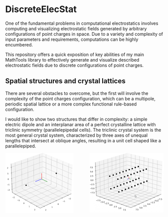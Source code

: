 # DiscreteElecStat

One of the fundamental problems in computational electrostatics involves computing and visualizing electrostatic fields
generated by arbitrary configurations of point charges in space. Due to a variety and complexity of input parameters and
requirements, computations can be highly encumbered.

This repository offers a quick exposition of key abilities of my main MathTools library to effectively generate and
visualize described electrostatic fields due to discrete configurations of point charges.

## Spatial structures and crystal lattices

There are several obstacles to overcome, but the first will involve the complexity of the point charges configuration,
which can be a multipole, periodic spatial lattice or a more complex functional rule-based configuration.

I would like to show two structures that differ in complexity: a simple electric dipole and an interplanar area of
a perfect crystalline lattice with triclinic symmetry (parallelepipedal cells). The triclinic crystal system is the most
general crystal system, characterized by three axes of unequal lengths that intersect at oblique angles, resulting in
a unit cell shaped like a parallelepiped.

<img align="left" src="https://github.com/StDLabs/DiscreteElecStat/blob/main/Content/Dipole.png" width="43%"/>
<img align="right" src="https://github.com/StDLabs/DiscreteElecStat/blob/main/Content/Lattice.gif" width="47%"/>
